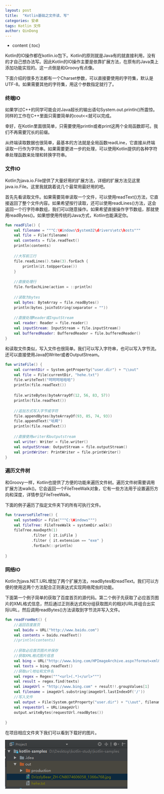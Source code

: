 ```yaml
---
layout: post
title:  "Kotlin基础之文件读、写"
categories: 安卓
tags: Kotlin 文件
author: QinDong
---
```

* content
{:toc}

Kotlin的IO操作都在kotlin.io包下。Kotlin的原则就是Java有的就直接利用，没有的才自己想办法写。因此Kotlin的IO操作主要是依靠扩展方法，在原有的Java类上添加功能实现的。这一点倒是和Groovy有点像。

下面介绍的很多方法都有一个Charset参数，可以直接要使用的字符集，默认是UTF-8。如果需要其他的字符集，用这个参数指定就行了。




### 终端IO
如果学过C++的同学可能会对Java超长的输出语句System.out.println()所震惊。同样的工作在C++里面只需要简单的cout<<就可以完成。

幸好，在Kotlin里面很简单，只需要使用println或者print这两个全局函数即可。我们不再需要冗长的前缀。

从终端读取数据也很简单，最基本的方法就是全局函数readLine，它直接从终端读取一行作为字符串。如果需要更进一步的处理，可以使用Kotlin提供的各种字符串处理函数来处理和转换字符串。

### 文件IO
Kotlin为java.io.File提供了大量好用的扩展方法，详细的扩展方法见这里java.io.File。这里我就跳着说几个最常用最好用的吧。

首先先看读取文件。如果需要简单读取一个文件，可以使用readText()方法，它直接返回了整个文件内容。如果希望按行读取，还可以使用readLines()方法，这会返回一个行字符串数组，我们可以随意操作。如果希望直接操作字节数组，那就使用readBytes()。如果想使用传统的Java方式，Kotlin也能满足你。

``` kotlin
fun readFile() {
    val filename = """C:\Windows\System32\drivers\etc\hosts"""
    val file = File(filename)
    val contents = file.readText()
    println(contents)
 
    //大写前三行
    file.readLines().take(3).forEach {
        println(it.toUpperCase())
    }
 
    //直接处理行
    file.forEachLine(action = ::println)
 
    //读取为bytes
    val bytes: ByteArray = file.readBytes()
    println(bytes.joinToString(separator = ""))
 
    //直接处理Reader或InputStream
    val reader: Reader = file.reader()
    val inputStream: InputStream = file.inputStream()
    val bufferedReader: BufferedReader = file.bufferedReader()
}
```
和读取文件类似，写入文件也很简单。我们可以写入字符串，也可以写入字节流。还可以直接使用Java的Writer或者OutputStream。
``` kotlin
fun writeFile() {
    val currentDir = System.getProperty("user.dir") + "\\out"
    val file = File(currentDir, "hehe.txt")
    file.writeText("呵呵呵哈哈哈")
    println(file.readText())
 
    file.writeBytes(byteArrayOf(12, 56, 83, 57))
    println(file.readText())
 
    //追加方式写入字节或字符
    file.appendBytes(byteArrayOf(93, 85, 74, 93))
    file.appendText("吼啊")
    println(file.readText())
 
    //直接使用writer和outputstream
    val writer: Writer = file.writer()
    val outputStream: OutputStream = file.outputStream()
    val printWriter: PrintWriter = file.printWriter()
}
```

### 遍历文件树
和Groovy一样，Kotlin也提供了方便的功能来遍历文件树。遍历文件树需要调用扩展方法walk()。它会返回一个FileTreeWalk对象，它有一些方法用于设置遍历方向和深度，详情参见FileTreeWalk。

下面的例子遍历了指定文件夹下的所有可执行文件。

``` kotlin
fun traverseFileTree() {
    val systemDir = File("""C:\Windows""")
    val fileTree: FileTreeWalk = systemDir.walk()
    fileTree.maxDepth(1)
            .filter { it.isFile }
            .filter { it.extension == "exe" }
            .forEach(::println)
 
}
```

### 网络IO
Kotlin为java.NET.URL增加了两个扩展方法，readBytes和readText。我们可以方便的使用这两个方法配合正则表达式实现网络爬虫的功能。

下面第一个例子简单的获取了百度首页的源代码。第二个例子先获取了必应首页图片的XML格式信息，然后通过正则表达式和分组获取图片的相对URL并组合出实际URL，然后调用readBytes()方法读取到字节流并写入文件。
``` kotlin
fun readFromNet() {
    //返回百度首页
    val baidu = URL("http://www.baidu.com")
    val contents = baidu.readText()
    //println(contents)
 
    //获取必应首页图片并保存
    //获取XML格式图片信息
    val bing = URL("http://www.bing.com/HPImageArchive.aspx?format=xml&idx=0&n=1&mkt=en-US")
    val texts = bing.readText()
    //获取url地址和文件名
    val regex = Regex("""<url>(.*)</url>""")
    val result = regex.find(texts)
    val imageUrl = "http://www.bing.com" + result!!.groupValues[1]
    val filename = imageUrl.substring(imageUrl.lastIndexOf('/'))
    //写入文件
    val output = File(System.getProperty("user.dir") + "\\out", filename)
    val requestUrl = URL(imageUrl)
    output.writeBytes(requestUrl.readBytes())
 
}
```
在项目相应文件夹下我们可以看到下载好的图片。

![](/img/2019/201909110401-kotlin-file-read-write.jpg)